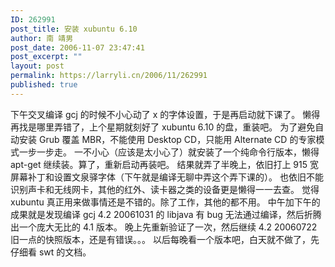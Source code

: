 ```yaml
---
ID: 262991
post_title: 安装 xubuntu 6.10
author: 南 靖男
post_date: 2006-11-07 23:47:41
post_excerpt: ""
layout: post
permalink: https://larryli.cn/2006/11/262991
published: true
---
```

下午交叉编译 gcj 的时候不小心动了 x 的字体设置，于是再启动就下课了。
懒得再找是哪里弄错了，上个星期就刻好了 xubuntu 6.10 的盘，重装吧。
为了避免自动安装 Grub 覆盖 MBR，不能使用 Desktop CD，只能用 Alternate CD 的专家模式一步一步走。
一不小心（应该是太小心了）就安装了一个纯命令行版本，懒得 apt-get 继续装。算了，重新启动再装吧。
结果就弄了半晚上，依旧打上 915 宽屏幕补丁和设置文泉驿字体（下午就是编译无聊中弄这个弄下课的）。
也依旧不能识别声卡和无线网卡，其他的红外、读卡器之类的设备更是懒得一一去查。
觉得 xubuntu 真正用来做事情还是不错的。除了工作，其他的都不用。
中午加下午的成果就是发现编译 gcj 4.2 20061031 的 libjava 有 bug 无法通过编译，然后折腾出一个庞大无比的 4.1 版本。
晚上先重新验证了一次，然后继续 4.2 20060722 旧一点的快照版本，还是有错误。。。
以后每晚看一个版本吧，白天就不做了，先仔细看 swt 的文档。